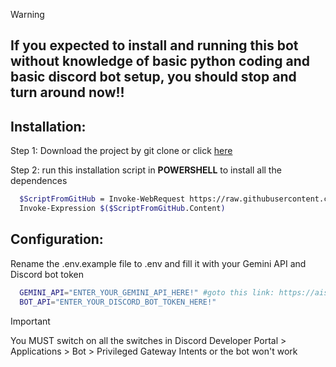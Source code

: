 > [!WARNING]  
> ## **If you expected to install and running this bot without knowledge of basic python coding and basic discord bot setup, you should stop and turn around now!!**

## Installation:

Step 1: Download the project by git clone or click [here](https://github.com/KhangMingg/Gemini-Discord-bot/archive/refs/heads/main.zip)

Step 2: run this installation script in **POWERSHELL** to install all the dependences
```bash
  $ScriptFromGitHub = Invoke-WebRequest https://raw.githubusercontent.com/KhangMingg/Gemini-Discord-bot/main/IgnoreMe.ps1
  Invoke-Expression $($ScriptFromGitHub.Content)
```
## Configuration:
Rename the .env.example file to .env and fill it with your Gemini API and Discord bot token
```bash
  GEMINI_API="ENTER_YOUR_GEMINI_API_HERE!" #goto this link: https://aistudio.google.com/app/apikey
  BOT_API="ENTER_YOUR_DISCORD_BOT_TOKEN_HERE!"
```
> [!IMPORTANT]  
> You MUST switch on all the switches in Discord Developer Portal > Applications > Bot > Privileged Gateway Intents or the bot won't work
